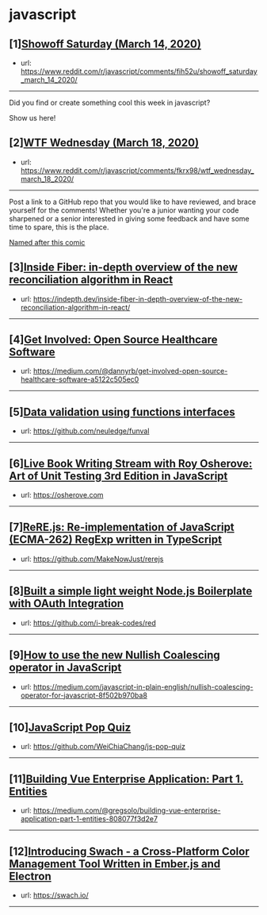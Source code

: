 # javascript
## [1][Showoff Saturday (March 14, 2020)](https://www.reddit.com/r/javascript/comments/fih52u/showoff_saturday_march_14_2020/)
- url: https://www.reddit.com/r/javascript/comments/fih52u/showoff_saturday_march_14_2020/
---
Did you find or create something cool this week in javascript? 

Show us here!
## [2][WTF Wednesday (March 18, 2020)](https://www.reddit.com/r/javascript/comments/fkrx98/wtf_wednesday_march_18_2020/)
- url: https://www.reddit.com/r/javascript/comments/fkrx98/wtf_wednesday_march_18_2020/
---
Post a link to a GitHub repo that you would like to have reviewed, and brace yourself for the comments!
Whether you're a junior wanting your code sharpened or a senior interested in giving some feedback and have some time to spare, 
this is the place.

[Named after this comic](https://davidwalsh.name/demo/code-review.png)
## [3][Inside Fiber: in-depth overview of the new reconciliation algorithm in React](https://www.reddit.com/r/javascript/comments/fl67ru/inside_fiber_indepth_overview_of_the_new/)
- url: https://indepth.dev/inside-fiber-in-depth-overview-of-the-new-reconciliation-algorithm-in-react/
---

## [4][Get Involved: Open Source Healthcare Software](https://www.reddit.com/r/javascript/comments/fkrxi4/get_involved_open_source_healthcare_software/)
- url: https://medium.com/@dannyrb/get-involved-open-source-healthcare-software-a5122c505ec0
---

## [5][Data validation using functions interfaces](https://www.reddit.com/r/javascript/comments/fl7fif/data_validation_using_functions_interfaces/)
- url: https://github.com/neuledge/funval
---

## [6][Live Book Writing Stream with Roy Osherove: Art of Unit Testing 3rd Edition in JavaScript](https://www.reddit.com/r/javascript/comments/fl6yko/live_book_writing_stream_with_roy_osherove_art_of/)
- url: https://osherove.com
---

## [7][ReRE.js: Re-implementation of JavaScript (ECMA-262) RegExp written in TypeScript](https://www.reddit.com/r/javascript/comments/fl9vl4/rerejs_reimplementation_of_javascript_ecma262/)
- url: https://github.com/MakeNowJust/rerejs
---

## [8][Built a simple light weight Node.js Boilerplate with OAuth Integration](https://www.reddit.com/r/javascript/comments/fl8w17/built_a_simple_light_weight_nodejs_boilerplate/)
- url: https://github.com/i-break-codes/red
---

## [9][How to use the new Nullish Coalescing operator in JavaScript](https://www.reddit.com/r/javascript/comments/fl5ob3/how_to_use_the_new_nullish_coalescing_operator_in/)
- url: https://medium.com/javascript-in-plain-english/nullish-coalescing-operator-for-javascript-8f502b970ba8
---

## [10][JavaScript Pop Quiz](https://www.reddit.com/r/javascript/comments/fl4dce/javascript_pop_quiz/)
- url: https://github.com/WeiChiaChang/js-pop-quiz
---

## [11][Building Vue Enterprise Application: Part 1. Entities](https://www.reddit.com/r/javascript/comments/fl9us0/building_vue_enterprise_application_part_1/)
- url: https://medium.com/@gregsolo/building-vue-enterprise-application-part-1-entities-808077f3d2e7
---

## [12][Introducing Swach - a Cross-Platform Color Management Tool Written in Ember.js and Electron](https://www.reddit.com/r/javascript/comments/fktd4g/introducing_swach_a_crossplatform_color/)
- url: https://swach.io/
---

